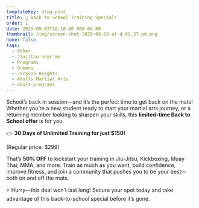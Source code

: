 ```yaml
---
templateKey: blog-post
title: 🎒 Back to School Training Special!
order: 1
date: 2025-09-03T16:10:00.000-04:00
thumbnail: /img/screen-shot-2025-09-03-at-4.09.37-pm.png
home: false
tags:
  - Other
  - Jiujitsu near me
  - Programs
  - Queens
  - Jackson Heights
  - Adults Martial Arts
  - adult-programs
---
```

School’s back in session—and it’s the perfect time to get back on the mats! Whether you’re a new student ready to start your martial arts journey, or a returning member looking to sharpen your skills, this **limited-time Back to School offer** is for you.

👉 **30 Days of Unlimited Training for just $150!**

(Regular price: $299)

That’s **50% OFF** to kickstart your training in Jiu-Jitsu, Kickboxing, Muay Thai, MMA, and more. Train as much as you want, build confidence, improve fitness, and join a community that pushes you to be your best—both on and off the mats.

⚡️ Hurry—this deal won’t last long! Secure your spot today and take advantage of this back-to-school special before it’s gone.
